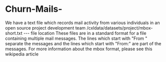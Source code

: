 # Churn-Mails-
We have a text file which records mail activity from various individuals in an open source project development team
/cxldata/datasets/project/mbox-short.txt --- file location 
These files are in a standard format for a file containing multiple mail messages.
The lines which start with "From " separate the messages and the lines which start with "From:"
are part of the messages.
For more information about the mbox format, please see this wikipedia article
